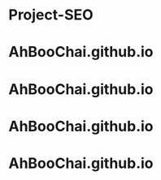 # Project-SEO
# AhBooChai.github.io
# AhBooChai.github.io
# AhBooChai.github.io
# AhBooChai.github.io
